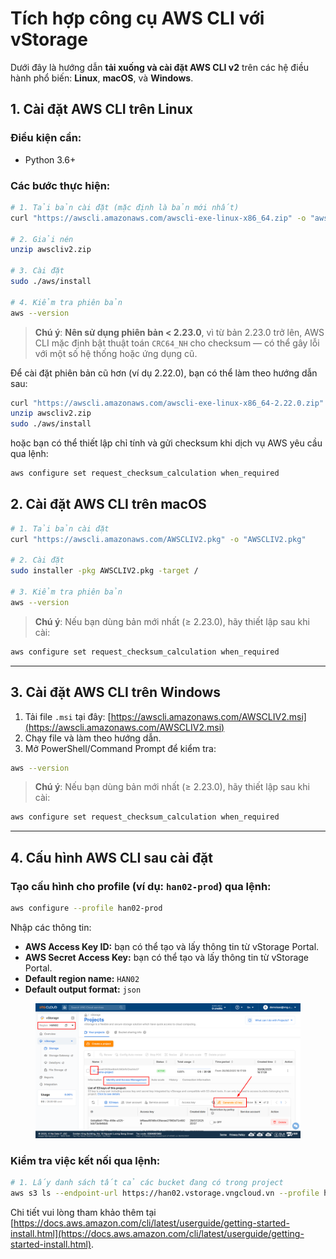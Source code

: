 # Tích hợp công cụ AWS CLI với vStorage

Dưới đây là hướng dẫn **tải xuống và cài đặt AWS CLI v2** trên các hệ điều hành phổ biến: **Linux**, **macOS**, và **Windows**.

## 1. Cài đặt AWS CLI trên **Linux**

### Điều kiện cần:

* Python 3.6+

### Các bước thực hiện:

```bash
# 1. Tải bản cài đặt (mặc định là bản mới nhất)
curl "https://awscli.amazonaws.com/awscli-exe-linux-x86_64.zip" -o "awscliv2.zip"

# 2. Giải nén
unzip awscliv2.zip

# 3. Cài đặt
sudo ./aws/install

# 4. Kiểm tra phiên bản
aws --version
```

> **Chú ý**: **Nên sử dụng phiên bản < 2.23.0**, vì từ bản 2.23.0 trở lên, AWS CLI mặc định bật thuật toán `CRC64_NH` cho checksum — có thể gây lỗi với một số hệ thống hoặc ứng dụng cũ.

Để cài đặt phiên bản cũ hơn (ví dụ 2.22.0), bạn có thể làm theo hướng dẫn sau:&#x20;

```bash
curl "https://awscli.amazonaws.com/awscli-exe-linux-x86_64-2.22.0.zip" -o "awscliv2.zip"
unzip awscliv2.zip
sudo ./aws/install
```

hoặc bạn có thể thiết lập chỉ tính và gửi checksum khi dịch vụ AWS yêu cầu qua lệnh:&#x20;

```bash
aws configure set request_checksum_calculation when_required
```

## 2. Cài đặt AWS CLI trên **macOS**

```bash
# 1. Tải bản cài đặt
curl "https://awscli.amazonaws.com/AWSCLIV2.pkg" -o "AWSCLIV2.pkg"

# 2. Cài đặt
sudo installer -pkg AWSCLIV2.pkg -target /

# 3. Kiểm tra phiên bản
aws --version
```

> **Chú ý**: Nếu bạn dùng bản mới nhất (≥ 2.23.0), hãy thiết lập sau khi cài:

```bash
aws configure set request_checksum_calculation when_required
```

***

## 3. Cài đặt AWS CLI trên **Windows**

1. Tải file `.msi` tại đây: [https://awscli.amazonaws.com/AWSCLIV2.msi](https://awscli.amazonaws.com/AWSCLIV2.msi)
2. Chạy file và làm theo hướng dẫn.
3. Mở PowerShell/Command Prompt để kiểm tra:

```bash
aws --version
```

> **Chú ý**: Nếu bạn dùng bản mới nhất (≥ 2.23.0), hãy thiết lập sau khi cài:

```bash
aws configure set request_checksum_calculation when_required
```

***

## 4. Cấu hình AWS CLI sau cài đặt

### Tạo cấu hình cho profile (ví dụ: `han02-prod`) qua lệnh:&#x20;

```bash
aws configure --profile han02-prod
```

Nhập các thông tin:&#x20;

* **AWS Access Key ID:** bạn có thể tạo và lấy thông tin từ vStorage Portal.
* **AWS Secret Access Key:** bạn có thể tạo và lấy thông tin từ vStorage Portal.
* **Default region name:** `HAN02`
* **Default output format:** `json`

<figure><img src="../../../../../.gitbook/assets/image (1103) (1).png" alt=""><figcaption></figcaption></figure>

### Kiểm tra việc kết nối qua lệnh:&#x20;

```bash
# 1. Lấy danh sách tất cả các bucket đang có trong project
aws s3 ls --endpoint-url https://han02.vstorage.vngcloud.vn --profile han02-prod
```

Chi tiết vui lòng tham khảo thêm tại [https://docs.aws.amazon.com/cli/latest/userguide/getting-started-install.html](https://docs.aws.amazon.com/cli/latest/userguide/getting-started-install.html).
